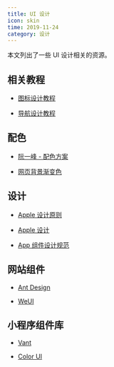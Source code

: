 ```yaml
---
title: UI 设计
icon: skin
time: 2019-11-24
category: 设计
---
```


本文列出了一些 UI 设计相关的资源。

<!-- more -->

## 相关教程

- [图标设计教程](icon/readme.md)

- [导航设计教程](navigation/readme.md)

## 配色

- [阮一峰 - 配色方案](http://www.ruanyifeng.com/blog/2019/03/coloring-scheme.html)

- [网页背景渐变色](https://webgradients.com/)

## 设计

- [Apple 设计原则](https://developer.apple.com/design/tips/)

- [Apple 设计](https://developer.apple.com/design/)

- [App 组件设计规范](APP.md)

## 网站组件

- [Ant Design](https://ant.design/index-cn)

- [WeUI](https://weui.io/)

## 小程序组件库

- [Vant](https://youzan.github.io/vant-weapp/)

- [Color UI](https://www.color-ui.com/)

